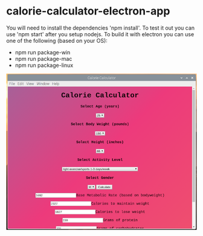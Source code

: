 # calorie-calculator-electron-app

You will need to install the dependencies 'npm install'.
To test it out you can use 'npm start' after you setup nodejs.
To build it with electron you can use one of the following (based on your OS):
- npm run package-win
- npm run package-mac
- npm run package-linux

![example](image.png)
